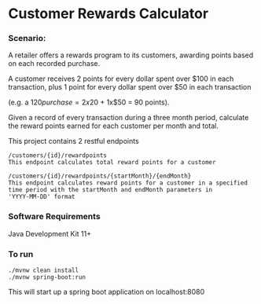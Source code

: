 # Customer Rewards Calculator
### Scenario:
A retailer offers a rewards program to its customers, awarding points based on each recorded purchase.

A customer receives 2 points for every dollar spent over $100 in each transaction, plus 1 point for every dollar spent over $50 in each transaction

(e.g. a $120 purchase = 2x$20 + 1x$50 = 90 points).

Given a record of every transaction during a three month period, calculate the reward points earned for each customer per month and total.

This project contains 2 restful endpoints



```
/customers/{id}/rewardpoints
This endpoint calculates total reward points for a customer
```

```
/customers/{id}/rewardpoints/{startMonth}/{endMonth}
This endpoint calculates reward points for a customer in a specified
time period with the startMonth and endMonth parameters in 
'YYYY-MM-DD' format
```


### Software Requirements
Java Development Kit 11+

### To run
```
./mvnw clean install
./mvnw spring-boot:run
```
This will start up a spring boot application on localhost:8080
